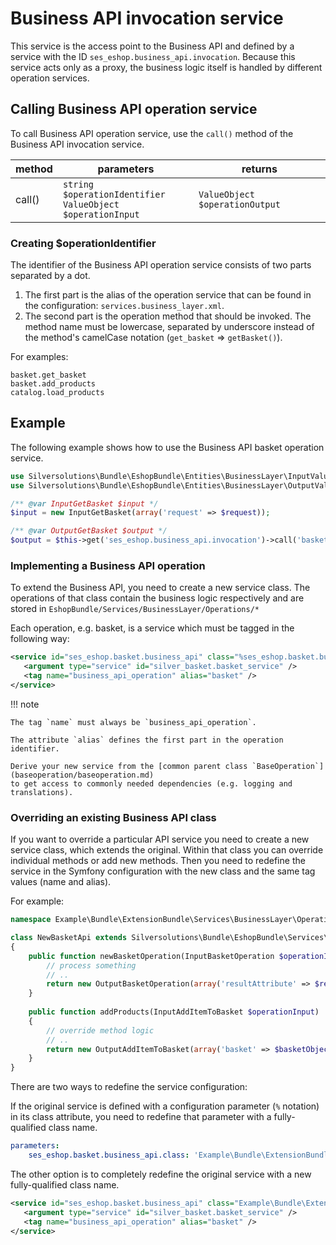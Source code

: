 # Business API invocation service

This service is the access point to the Business API and defined by a service with the ID `ses_eshop.business_api.invocation`.
Because this service acts only as a proxy, the business logic itself is handled by different operation services.

## Calling Business API operation service

To call Business API operation service, use the `call()` method of the Business API invocation service.

|method|parameters|returns|
|--- |--- |--- |
|call()|`string $operationIdentifier`</br>`ValueObject $operationInput`|`ValueObject $operationOutput`|

### Creating $operationIdentifier

The identifier of the Business API operation service consists of two parts separated by a dot.

1. The first part is the alias of the operation service that can be found in the configuration: `services.business_layer.xml`.
1. The second part is the operation method that should be invoked.
The method name must be lowercase, separated by underscore instead of the method's camelCase notation (`get_basket` => `getBasket()`).

For examples:

``` 
basket.get_basket
basket.add_products
catalog.load_products
```

## Example

The following example shows how to use the Business API basket operation service.

``` php
use Silversolutions\Bundle\EshopBundle\Entities\BusinessLayer\InputValueObjects\GetBasket as InputGetBasket;
use Silversolutions\Bundle\EshopBundle\Entities\BusinessLayer\OutputValueObjects\GetBasket as OutputGetBasket;

/** @var InputGetBasket $input */
$input = new InputGetBasket(array('request' => $request));

/** @var OutputGetBasket $output */
$output = $this->get('ses_eshop.business_api.invocation')->call('basket.get_basket', $input);
```

### Implementing a Business API operation

To extend the Business API, you need to create a new service class.
The operations of that class contain the business logic respectively and are stored in `EshopBundle/Services/BusinessLayer/Operations/*`

Each operation, e.g. basket, is a service which must be tagged in the following way:

``` xml
<service id="ses_eshop.basket.business_api" class="%ses_eshop.basket.business_api.class%" parent="ses_eshop.business_api.base">
   <argument type="service" id="silver_basket.basket_service" />
   <tag name="business_api_operation" alias="basket" />
</service>
```

!!! note

    The tag `name` must always be `business_api_operation`.

    The attribute `alias` defines the first part in the operation identifier.

    Derive your new service from the [common parent class `BaseOperation`](baseoperation/baseoperation.md)
    to get access to commonly needed dependencies (e.g. logging and translations).

### Overriding an existing Business API class

If you want to override a particular API service you need to create a new service class, which extends the original.
Within that class you can override individual methods or add new methods.
Then you need to redefine the service in the Symfony configuration with the new class and the same tag values (name and alias).

For example:

``` php
namespace Example\Bundle\ExtensionBundle\Services\BusinessLayer\Operations;

class NewBasketApi extends Silversolutions\Bundle\EshopBundle\Services\BusinessLayer\Operations\Basket
{
    public function newBasketOperation(InputBasketOperation $operationInput) {
        // process something
        // ..
        return new OutputBasketOperation(array('resultAttribute' => $result));
    }
    
    public function addProducts(InputAddItemToBasket $operationInput)
    {
        // override method logic
        // ..
        return new OutputAddItemToBasket(array('basket' => $basketObject));
    }
}
```

There are two ways to redefine the service configuration:

If the original service is defined with a configuration parameter (`%` notation) in its class attribute,
you need to redefine that parameter with a fully-qualified class name.

``` yaml
parameters:
    ses_eshop.basket.business_api.class: 'Example\Bundle\ExtensionBundle\Services\BusinessLayer\Operations\NewBasketApi'
```

The other option is to completely redefine the original service with a new fully-qualified class name.

``` xml
<service id="ses_eshop.basket.business_api" class="Example\Bundle\ExtensionBundle\Services\BusinessLayer\Operations\NewBasketApi" parent="ses_eshop.business_api.base">
   <argument type="service" id="silver_basket.basket_service" />
   <tag name="business_api_operation" alias="basket" />
</service>
```
